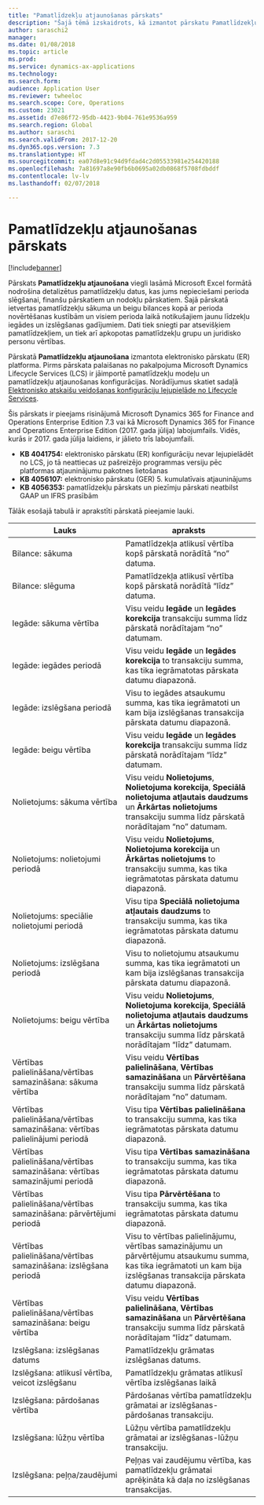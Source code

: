 ```yaml
---
title: "Pamatlīdzekļu atjaunošanas pārskats"
description: "Šajā tēmā izskaidrots, kā izmantot pārskatu Pamatlīdzekļu atjaunošana."
author: saraschi2
manager: 
ms.date: 01/08/2018
ms.topic: article
ms.prod: 
ms.service: dynamics-ax-applications
ms.technology: 
ms.search.form: 
audience: Application User
ms.reviewer: twheeloc
ms.search.scope: Core, Operations
ms.custom: 23021
ms.assetid: d7e86f72-95db-4423-9b04-761e9536a959
ms.search.region: Global
ms.author: saraschi
ms.search.validFrom: 2017-12-20
ms.dyn365.ops.version: 7.3
ms.translationtype: HT
ms.sourcegitcommit: ea07d8e91c94d9fdad4c2d05533981e254420188
ms.openlocfilehash: 7a81697a8e90fb6b0695a02db0868f5708fdbddf
ms.contentlocale: lv-lv
ms.lasthandoff: 02/07/2018

---
```

# <a name="fixed-assets-roll-forward-report"></a>Pamatlīdzekļu atjaunošanas pārskats

[!include[banner](../includes/banner.md)]

Pārskats **Pamatlīdzekļu atjaunošana** viegli lasāmā Microsoft Excel formātā nodrošina detalizētus pamatlīdzekļu datus, kas jums nepieciešami perioda slēgšanai, finanšu pārskatiem un nodokļu pārskatiem. Šajā pārskatā ietvertas pamatlīdzekļu sākuma un beigu bilances kopā ar perioda novērtēšanas kustībām un visiem perioda laikā notikušajiem jaunu līdzekļu iegādes un izslēgšanas gadījumiem. Dati tiek sniegti par atsevišķiem pamatlīdzekļiem, un tiek arī apkopotas pamatlīdzekļu grupu un juridisko personu vērtības.

Pārskatā **Pamatlīdzekļu atjaunošana** izmantota elektronisko pārskatu (ER) platforma. Pirms pārskata palaišanas no pakalpojuma Microsoft Dynamics Lifecycle Services (LCS) ir jāimportē pamatlīdzekļu modeļu un pamatlīdzekļu atjaunošanas konfigurācijas. Norādījumus skatiet sadaļā [Elektronisko atskaišu veidošanas konfigurāciju lejupielāde no Lifecycle Services](https://docs.microsoft.com/en-us/dynamics365/unified-operations/dev-itpro/analytics/download-electronic-reporting-configuration-lcs).

Šis pārskats ir pieejams risinājumā Microsoft Dynamics 365 for Finance and Operations Enterprise Edition 7.3 vai kā Microsoft Dynamics 365 for Finance and Operations Enterprise Edition (2017. gada jūlija) labojumfails. Vidēs, kurās ir 2017. gada jūlija laidiens, ir jālieto trīs labojumfaili.

- **KB 4041754:** elektronisko pārskatu (ER) konfigurāciju nevar lejupielādēt no LCS, jo tā neattiecas uz pašreizējo programmas versiju pēc platformas atjauninājumu pakotnes lietošanas
- **KB 4056107:** elektronisko pārskatu (GER) 5. kumulatīvais atjauninājums
- **KB 4056353:** pamatlīdzekļu pārskats un piezīmju pārskati neatbilst GAAP un IFRS prasībām

Tālāk esošajā tabulā ir aprakstīti pārskatā pieejamie lauki.

| Lauks                                       | apraksts |
|---------------------------------------------|-------------|
| Bilance: sākuma                           | Pamatlīdzekļa atlikusī vērtība kopš pārskatā norādītā “no” datuma. |
| Bilance: slēguma                           | Pamatlīdzekļa atlikusī vērtība kopš pārskatā norādītā “līdz” datuma. |
| Iegāde: sākuma vērtība                 | Visu veidu **Iegāde** un **Iegādes korekcija** transakciju summa līdz pārskatā norādītajam “no” datumam. |
| Iegāde: iegādes periodā           | Visu veidu **Iegāde** un **Iegādes korekcija** to transakciju summa, kas tika iegrāmatotas pārskata datumu diapazonā. |
| Iegāde: izslēgšana periodā              | Visu to iegādes atsaukumu summa, kas tika iegrāmatoti un kam bija izslēgšanas transakcija pārskata datumu diapazonā. |
| Iegāde: beigu vērtība                 | Visu veidu **Iegāde** un **Iegādes korekcija** transakciju summa līdz pārskatā norādītajam “līdz” datumam. |
| Nolietojums: sākuma vērtība                | Visu veidu **Nolietojums**, **Nolietojuma korekcija**, **Speciālā nolietojuma atļautais daudzums** un **Ārkārtas nolietojums** transakciju summa līdz pārskatā norādītajam “no” datumam. |
| Nolietojums: nolietojumi periodā         | Visu veidu **Nolietojums**, **Nolietojuma korekcija** un **Ārkārtas nolietojums** to transakciju summa, kas tika iegrāmatotas pārskata datumu diapazonā. |
| Nolietojums: speciālie nolietojumi periodā | Visu tipa **Speciālā nolietojuma atļautais daudzums** to transakciju summa, kas tika iegrāmatotas pārskata datumu diapazonā. |
| Nolietojums: izslēgšana periodā             | Visu to nolietojumu atsaukumu summa, kas tika iegrāmatoti un kam bija izslēgšanas transakcija pārskata datumu diapazonā. |
| Nolietojums: beigu vērtība                | Visu veidu **Nolietojums**, **Nolietojuma korekcija**, **Speciālā nolietojuma atļautais daudzums** un **Ārkārtas nolietojums** transakciju summa līdz pārskatā norādītajam “līdz” datumam. |
| Vērtības palielināšana/vērtības samazināšana: sākuma vērtība        | Visu veidu **Vērtības palielināšana**, **Vērtības samazināšana** un **Pārvērtēšana** transakciju summa līdz pārskatā norādītajam “no” datumam. |
| Vērtības palielināšana/vērtības samazināšana: vērtības palielinājumi periodā     | Visu tipa **Vērtības palielināšana** to transakciju summa, kas tika iegrāmatotas pārskata datumu diapazonā. |
| Vērtības palielināšana/vērtības samazināšana: vērtības samazinājumi periodā   | Visu tipa **Vērtības samazināšana** to transakciju summa, kas tika iegrāmatotas pārskata datumu diapazonā. |
| Vērtības palielināšana/vērtības samazināšana: pārvērtējumi periodā  | Visu tipa **Pārvērtēšana** to transakciju summa, kas tika iegrāmatotas pārskata datumu diapazonā. |
| Vērtības palielināšana/vērtības samazināšana: izslēgšana periodā     | Visu to vērtības palielinājumu, vērtības samazinājumu un pārvērtējumu atsaukumu summa, kas tika iegrāmatoti un kam bija izslēgšanas transakcija pārskata datumu diapazonā. |
| Vērtības palielināšana/vērtības samazināšana: beigu vērtība        | Visu veidu **Vērtības palielināšana**, **Vērtības samazināšana** un **Pārvērtēšana** transakciju summa līdz pārskatā norādītajam “līdz” datumam. |
| Izslēgšana: izslēgšanas datums                    | Pamatlīdzekļu grāmatas izslēgšanas datums. |
| Izslēgšana: atlikusī vērtība, veicot izslēgšanu       | Pamatlīdzekļu grāmatas atlikusī vērtība izslēgšanas laikā |
| Izslēgšana: pārdošanas vērtība                       | Pārdošanas vērtība pamatlīdzekļu grāmatai ar izslēgšanas-pārdošanas transakciju. |
| Izslēgšana: lūžņu vērtība                      | Lūžņu vērtība pamatlīdzekļu grāmatai ar izslēgšanas-lūžņu transakciju. |
| Izslēgšana: peļņa/zaudējumi                      | Peļņas vai zaudējumu vērtība, kas pamatlīdzekļu grāmatai aprēķināta kā daļa no izslēgšanas transakcijas. |

